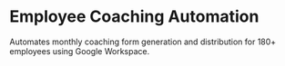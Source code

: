 # Employee Coaching Automation

Automates monthly coaching form generation and distribution for 180+ employees using Google Workspace.
